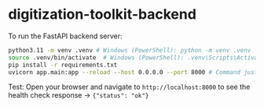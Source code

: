 # digitization-toolkit-backend

To run the FastAPI backend server:

```bash
python3.11 -m venv .venv # Windows (PowerShell): python -m venv .venv
source .venv/bin/activate  # Windows (PowerShell): .venv\Scripts\Activate.ps1
pip install -r requirements.txt
uvicorn app.main:app --reload --host 0.0.0.0 --port 8000 # Command just for testing
```

Test: Open your browser and navigate to `http://localhost:8000` to see the health check response -> `{"status": "ok"}`